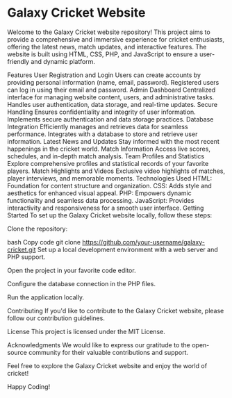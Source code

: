 # Galaxy Cricket Website
Welcome to the Galaxy Cricket website repository! This project aims to provide a comprehensive and immersive experience for cricket enthusiasts, offering the latest news, match updates, and interactive features. The website is built using HTML, CSS, PHP, and JavaScript to ensure a user-friendly and dynamic platform.

Features
User Registration and Login
Users can create accounts by providing personal information (name, email, password).
Registered users can log in using their email and password.
Admin Dashboard
Centralized interface for managing website content, users, and administrative tasks.
Handles user authentication, data storage, and real-time updates.
Secure Handling
Ensures confidentiality and integrity of user information.
Implements secure authentication and data storage practices.
Database Integration
Efficiently manages and retrieves data for seamless performance.
Integrates with a database to store and retrieve user information.
Latest News and Updates
Stay informed with the most recent happenings in the cricket world.
Match Information
Access live scores, schedules, and in-depth match analysis.
Team Profiles and Statistics
Explore comprehensive profiles and statistical records of your favorite players.
Match Highlights and Videos
Exclusive video highlights of matches, player interviews, and memorable moments.
Technologies Used
HTML: Foundation for content structure and organization.
CSS: Adds style and aesthetics for enhanced visual appeal.
PHP: Empowers dynamic functionality and seamless data processing.
JavaScript: Provides interactivity and responsiveness for a smooth user interface.
Getting Started
To set up the Galaxy Cricket website locally, follow these steps:

Clone the repository:

bash
Copy code
git clone https://github.com/your-username/galaxy-cricket.git
Set up a local development environment with a web server and PHP support.

Open the project in your favorite code editor.

Configure the database connection in the PHP files.

Run the application locally.

Contributing
If you'd like to contribute to the Galaxy Cricket website, please follow our contribution guidelines.

License
This project is licensed under the MIT License.

Acknowledgments
We would like to express our gratitude to the open-source community for their valuable contributions and support.

Feel free to explore the Galaxy Cricket website and enjoy the world of cricket!

Happy Coding!





